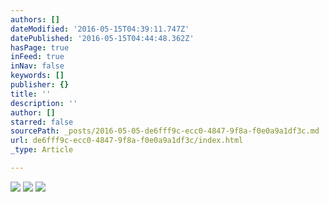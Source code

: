 ```yaml
---
authors: []
dateModified: '2016-05-15T04:39:11.747Z'
datePublished: '2016-05-15T04:44:48.362Z'
hasPage: true
inFeed: true
inNav: false
keywords: []
publisher: {}
title: ''
description: ''
author: []
starred: false
sourcePath: _posts/2016-05-05-de6fff9c-ecc0-4847-9f8a-f0e0a9a1df3c.md
url: de6fff9c-ecc0-4847-9f8a-f0e0a9a1df3c/index.html
_type: Article

---
```

![](https://the-grid-user-content.s3-us-west-2.amazonaws.com/7880f070-9053-4805-87f5-9b3d10f43460.jpg)
![](https://the-grid-user-content.s3-us-west-2.amazonaws.com/c523e7ab-513e-46fd-bdef-d9237dc402b2.jpg)
![](https://the-grid-user-content.s3-us-west-2.amazonaws.com/4baf0727-c8af-4149-9703-662b900c73fc.jpg)